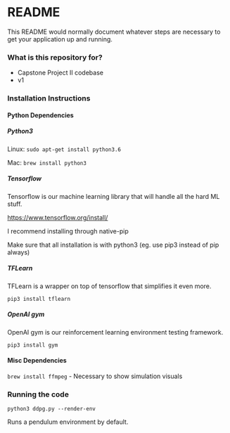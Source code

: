 # README #

This README would normally document whatever steps are necessary to get your application up and running.

### What is this repository for? ###

* Capstone Project II codebase
* v1

### Installation Instructions ###

#### Python Dependencies ####

##### Python3 #####
Linux: `sudo apt-get install python3.6`

Mac: `brew install python3`

##### Tensorflow #####

Tensorflow is our machine learning library that will handle all the hard ML stuff.

https://www.tensorflow.org/install/

I recommend installing through native-pip

Make sure that all installation is with python3 (eg. use pip3 instead of pip always)

##### TFLearn #####

TFLearn is a wrapper on top of tensorflow that simplifies it even more.

`pip3 install tflearn`

##### OpenAI gym #####

OpenAI gym is our reinforcement learning environment testing framework.

`pip3 install gym`

#### Misc Dependencies ####
`brew install ffmpeg` - Necessary to show simulation visuals

### Running the code ###

`python3 ddpg.py --render-env`

Runs a pendulum environment by default.